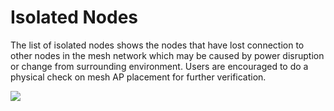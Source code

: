# Isolated Nodes

The list of isolated nodes shows the nodes that have lost connection to other nodes in the mesh network which may be caused by power disruption or change from surrounding environment. Users are encouraged to do a physical check on mesh AP placement for further verification. 

![](https://lh3.googleusercontent.com/wBsk_0aY_d89_3Q0AODrHcBaJj9gGp1BZrVRgqyfLIYkgJHxvaut695v6Z90Y9KQ47jrrgey-m71rT6wf3FS0uUuofznSyjh6QMBgPl49MEgZ16y5mqWtTgkgKJN8FLG3UbzJrs)

  



